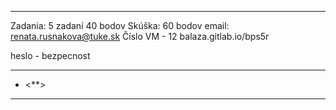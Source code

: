 ***********
Zadania: 5 zadaní 40 bodov
Skúška: 60 bodov
email: renata.rusnakova@tuke.sk
Číslo VM - 12
balaza.gitlab.io/bps5r

heslo - bezpecnost




---
- <**>
---